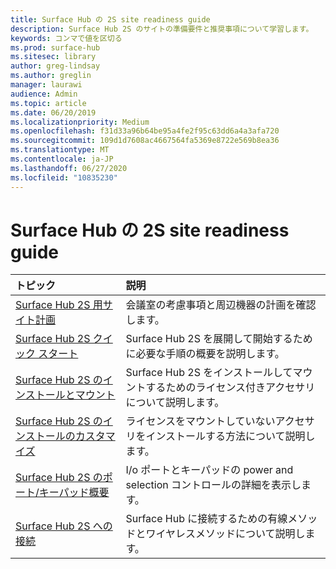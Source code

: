 ```yaml
---
title: Surface Hub の 2S site readiness guide
description: Surface Hub 2S のサイトの準備要件と推奨事項について学習します。
keywords: コンマで値を区切る
ms.prod: surface-hub
ms.sitesec: library
author: greg-lindsay
ms.author: greglin
manager: laurawi
audience: Admin
ms.topic: article
ms.date: 06/20/2019
ms.localizationpriority: Medium
ms.openlocfilehash: f31d33a96b64be95a4fe2f95c63dd6a4a3afa720
ms.sourcegitcommit: 109d1d7608ac4667564fa5369e8722e569b8ea36
ms.translationtype: MT
ms.contentlocale: ja-JP
ms.lasthandoff: 06/27/2020
ms.locfileid: "10835230"
---
```

# Surface Hub の 2S site readiness guide

|**トピック**|**説明**|
|:-------|:-------|
| [Surface Hub 2S 用サイト計画](surface-hub-2s-site-planning.md) | 会議室の考慮事項と周辺機器の計画を確認します。 |
| [Surface Hub 2S クイック スタート](surface-hub-2s-quick-start.md) | Surface Hub 2S を展開して開始するために必要な手順の概要を説明します。 |
| [Surface Hub 2S のインストールとマウント](surface-hub-2s-install-mount.md) | Surface Hub 2S をインストールしてマウントするためのライセンス付きアクセサリについて説明します。 |
| [Surface Hub 2S のインストールのカスタマイズ](surface-hub-2s-custom-install.md) | ライセンスをマウントしていないアクセサリをインストールする方法について説明します。|
| [Surface Hub 2S のポート/キーパッド概要](surface-hub-2s-port-keypad-overview.md) | I/o ポートとキーパッドの power and selection コントロールの詳細を表示します。 |
| [Surface Hub 2S への接続](surface-hub-2s-connect.md) | Surface Hub に接続するための有線メソッドとワイヤレスメソッドについて説明します。|
